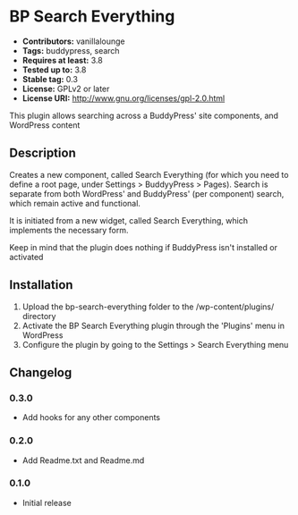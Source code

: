 # BP Search Everything #
* **Contributors:** vanillalounge
* **Tags:** buddypress, search
* **Requires at least:** 3.8
* **Tested up to:** 3.8
* **Stable tag:** 0.3
* **License:** GPLv2 or later
* **License URI:** http://www.gnu.org/licenses/gpl-2.0.html

This plugin allows searching across a BuddyPress' site components, and WordPress content

## Description ##

Creates a new component, called Search Everything (for which you need to define a root page, under
Settings > BuddyyPress > Pages). Search is separate from both WordPress' and BuddyPress' (per component)
search, which remain active and functional.

It is initiated from a new widget, called Search Everything, which
implements the necessary form.

Keep in mind that the plugin does nothing if BuddyPress isn't installed or activated

## Installation ##

1. Upload the bp-search-everything folder to the /wp-content/plugins/ directory
2. Activate the BP Search Everything plugin through the 'Plugins' menu in WordPress
3. Configure the plugin by going to the Settings > Search Everything menu

## Changelog ##

### 0.3.0 ###
* Add hooks for any other components

### 0.2.0 ###
* Add Readme.txt and Readme.md

### 0.1.0 ###
* Initial release

